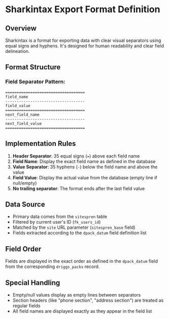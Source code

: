 # Sharkintax Export Format Definition

## Overview
Sharkintax is a format for exporting data with clear visual separators using equal signs and hyphens. It's designed for human readability and clear field delineation.

## Format Structure

### Field Separator Pattern:
```
===================================
field_name
-----------------------------------
field_value
===================================
next_field_name
-----------------------------------
next_field_value
===================================
```

## Implementation Rules

1. **Header Separator**: 35 equal signs (`=`) above each field name
2. **Field Name**: Display the exact field name as defined in the database
3. **Value Separator**: 35 hyphens (`-`) below the field name and above the value
4. **Field Value**: Display the actual value from the database (empty line if null/empty)
5. **No trailing separator**: The format ends after the last field value

## Data Source
- Primary data comes from the `sitespren` table
- Filtered by current user's ID (`fk_users_id`)
- Matched by the `site` URL parameter (`sitespren_base` field)
- Fields extracted according to the `dpack_datum` field definition list

## Field Order
Fields are displayed in the exact order as defined in the `dpack_datum` field from the corresponding `driggs_packs` record.

## Special Handling
- Empty/null values display as empty lines between separators
- Section headers (like "phone section", "address section") are treated as regular fields
- All field names are displayed exactly as they appear in the field list